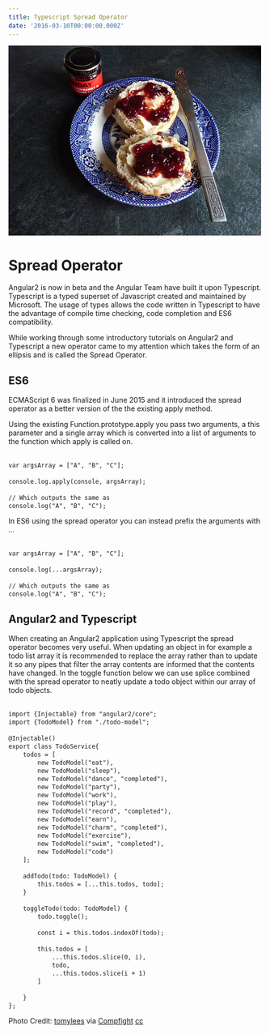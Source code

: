 ```yaml
---
title: Typescript Spread Operator
date: '2016-03-10T00:00:00.000Z'
---
```


![alt text ](/images/spread-operator.jpg "Typescript Spread Operator")

# Spread Operator

Angular2 is now in beta and the Angular Team have built it upon Typescript. Typescript is a
typed superset of Javascript created and maintained by Microsoft. The usage of types allows the
code written in Typescript to have the advantage of compile time checking, code completion and ES6 compatibility.

While working through some introductory tutorials on Angular2 and Typescript a new operator
came to my attention which takes the form of an ellipsis and is called the Spread Operator.

## ES6

ECMAScript 6 was finalized in June 2015 and it introduced the spread operator as a better version of the the existing apply method.

Using the existing Function.prototype.apply you pass two arguments, a this parameter and a single array which is converted into a list of arguments to the function which apply is called on.

```

var argsArray = ["A", "B", "C"];

console.log.apply(console, argsArray);

// Which outputs the same as
console.log("A", "B", "C");

```

In ES6 using the spread operator you can instead prefix the arguments with *...*

```

var argsArray = ["A", "B", "C"];

console.log(...argsArray);

// Which outputs the same as
console.log("A", "B", "C");

```

## Angular2 and Typescript

When creating an Angular2 application using Typescript the spread operator becomes very useful. When updating an object in for example a todo list array it is recommended to replace the  array rather than to update it so any pipes that filter the array contents are informed that the contents have changed. In the toggle function below we can use splice combined with the spread operator to neatly update a todo object within our array of todo objects.

```

import {Injectable} from "angular2/core";
import {TodoModel} from "./todo-model";

@Injectable()   
export class TodoService{
    todos = [
        new TodoModel("eat"),
        new TodoModel("sleep"),
        new TodoModel("dance", "completed"),
        new TodoModel("party"),
        new TodoModel("work"),
        new TodoModel("play"),
        new TodoModel("record", "completed"),
        new TodoModel("earn"),
        new TodoModel("charm", "completed"),
        new TodoModel("exercise"),
        new TodoModel("swim", "completed"),
        new TodoModel("code")
    ];

    addTodo(todo: TodoModel) {
        this.todos = [...this.todos, todo];
    }

    toggleTodo(todo: TodoModel) {
        todo.toggle();

        const i = this.todos.indexOf(todo);

        this.todos = [
            ...this.todos.slice(0, i),
            todo,
            ...this.todos.slice(i + 1)
        ]

    }
};

```

Photo Credit: <a href="https://www.flickr.com/photos/71256895@N00/5491842479/">tomylees</a> via <a href="http://compfight.com">Compfight</a> <a href="https://creativecommons.org/licenses/by-nc-sa/2.0/">cc</a>
